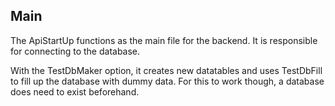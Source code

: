 ## Main
The ApiStartUp functions as the main file for the backend.
It is responsible for connecting to the database.

With the TestDbMaker option, it creates new datatables and uses TestDbFill to fill up the database with dummy data.
For this to work though, a database does need to exist beforehand.

